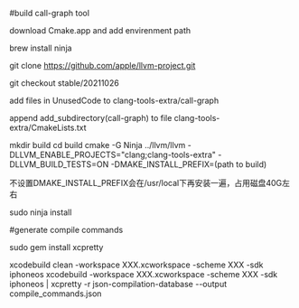 #build call-graph tool

download Cmake.app and add envirenment path
 
brew install ninja


git clone https://github.com/apple/llvm-project.git

git checkout stable/20211026

add files in UnusedCode to clang-tools-extra/call-graph

append add_subdirectory(call-graph) to file clang-tools-extra/CmakeLists.txt

mkdir build
cd build
cmake -G Ninja ../llvm/llvm -DLLVM_ENABLE_PROJECTS="clang;clang-tools-extra" -DLLVM_BUILD_TESTS=ON -DMAKE_INSTALL_PREFIX=(path to build)

不设置DMAKE_INSTALL_PREFIX会在/usr/local下再安装一遍，占用磁盘40G左右

sudo ninja install


#generate compile commands

sudo gem install xcpretty

xcodebuild clean -workspace XXX.xcworkspace -scheme XXX -sdk iphoneos
xcodebuild -workspace XXX.xcworkspace -scheme XXX -sdk iphoneos  | xcpretty -r json-compilation-database --output compile_commands.json




